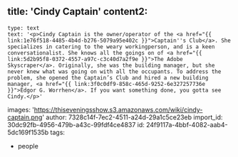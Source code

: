 title: 'Cindy Captain'
content2:
  -
    type: text
    text: '<p>Cindy Captain is the owner/operator of the <a href="{{ link:1e76f518-4485-4b4d-b276-5079a95e402c }}">Captain''s Club</a>. She specializes in catering to the weary workingperson, and is a keen conversationalist. She knows all the goings on of <a href="{{ link:5d2b95f8-0372-4557-a97c-c3c40d7a2f9e }}">The Adobe Skyscraper</a>. Originally, she was the building manager, but she never knew what was going on with all the occupants. To address the problem, she opened the Captain’s Club and hired a new building manager, <a href="{{ link:3f0c0df9-858c-465d-9252-6e327257736e }}">Edgor G. Worrhen</a>. If you want something done, you gotta see Cindy.</p>'
images: 'https://thiseveningsshow.s3.amazonaws.com/wiki/cindy-captain.png'
author: 7328c14f-7ec2-4511-a24d-29a1c5ce23eb
import_id: 30dc92fb-4956-479b-a43c-99fdf4ce4837
id: 24f9117a-4bbf-4082-aab4-5dc169f1535b
tags:
  - people

